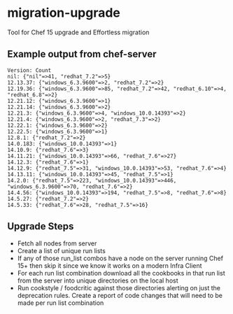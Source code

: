 # migration-upgrade

Tool for Chef 15 upgrade and Effortless migration

## Example output from chef-server

```
Version: Count
nil: {"nil"=>41, "redhat_7.2"=>5}
12.13.37: {"windows_6.3.9600"=>2, "redhat_7.2"=>2}
12.19.36: {"windows_6.3.9600"=>85, "redhat_7.2"=>42, "redhat_6.10"=>4, "redhat_6.8"=>2}
12.21.12: {"windows_6.3.9600"=>1}
12.21.14: {"windows_6.3.9600"=>2}
12.21.3: {"windows_6.3.9600"=>4, "windows_10.0.14393"=>2}
12.21.4: {"windows_6.3.9600"=>2, "redhat_7.3"=>2}
12.22.1: {"windows_6.3.9600"=>2}
12.22.5: {"windows_6.3.9600"=>1}
12.8.1: {"redhat_7.2"=>2}
14.0.183: {"windows_10.0.14393"=>1}
14.10.9: {"redhat_7.6"=>3}
14.11.21: {"windows_10.0.14393"=>66, "redhat_7.6"=>27}
14.12.3: {"redhat_7.6"=>1}
14.12.9: {"redhat_7.5"=>31, "windows_10.0.14393"=>53, "redhat_7.6"=>4}
14.13.11: {"windows_10.0.14393"=>45, "redhat_7.5"=>1}
14.2.0: {"redhat_7.5"=>223, "windows_10.0.14393"=>446, "windows_6.3.9600"=>70, "redhat_7.6"=>2}
14.4.56: {"windows_10.0.14393"=>194, "redhat_7.5"=>8, "redhat_7.6"=>8}
14.5.27: {"redhat_7.2"=>2}
14.5.33: {"redhat_7.6"=>28, "redhat_7.5"=>16}
```

## Upgrade Steps
- Fetch all nodes from server
- Create a list of unique run lists
- If any of those run_list combos have a node on the server running Chef 15+ then skip it since we know it works on a modern Infra Client
- For each run list combination download all the cookbooks in that run list from the server into unique directories on the local host
- Run cookstyle / foodcritic against those directories alerting on just the deprecation rules. Create a report of code changes that will need to be made per run list combination
